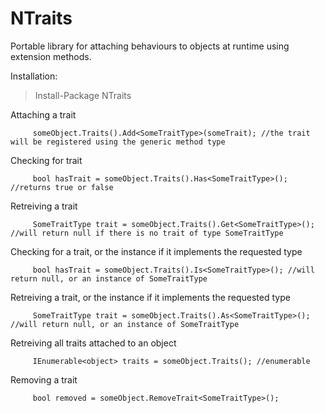 NTraits
=====

Portable library for attaching behaviours to objects at runtime using extension methods.

Installation:

> Install-Package NTraits


Attaching a trait

```
     someObject.Traits().Add<SomeTraitType>(someTrait); //the trait will be registered using the generic method type
``` 

Checking for trait
```
     bool hasTrait = someObject.Traits().Has<SomeTraitType>(); //returns true or false
``` 

Retreiving a trait
```
     SomeTraitType trait = someObject.Traits().Get<SomeTraitType>(); //will return null if there is no trait of type SomeTraitType
``` 

Checking for a trait, or the instance if it implements the requested type 
```
     bool hasTrait = someObject.Traits().Is<SomeTraitType>(); //will return null, or an instance of SomeTraitType
``` 

Retreiving a trait, or the instance if it implements the requested type 
```
     SomeTraitType trait = someObject.Traits().As<SomeTraitType>(); //will return null, or an instance of SomeTraitType
``` 

Retreiving all traits attached to an object
```
     IEnumerable<object> traits = someObject.Traits(); //enumerable
``` 

Removing a trait
```
     bool removed = someObject.RemoveTrait<SomeTraitType>(); 
``` 





